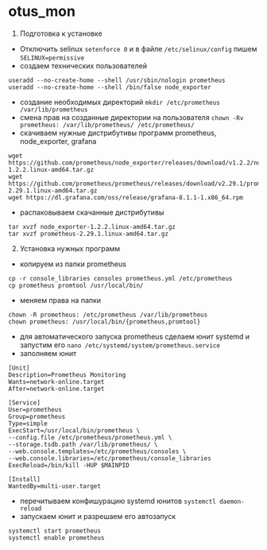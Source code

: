 # otus_mon
1. Подготовка к установке
- Отключить selinux ``` setenforce 0 ``` и в файле ```/etc/selinux/config``` пишем ```SELINUX=permissive```
- создаем технических пользователей
```
useradd --no-create-home --shell /usr/sbin/nologin prometheus
useradd --no-create-home --shell /bin/false node_exporter
```
- создание необходимых директорий ```mkdir /etc/prometheus /var/lib/prometheus```
- смена прав на созданные директории на пользователя ```chown -Rv prometheus: /var/lib/prometheus/ /etc/prometheus/```
- скачиваем нужные дистрибутивы программ prometheus, node_exporter, grafana
```
wget https://github.com/prometheus/node_exporter/releases/download/v1.2.2/node_exporter-1.2.2.linux-amd64.tar.gz
wget https://github.com/prometheus/prometheus/releases/download/v2.29.1/prometheus-2.29.1.linux-amd64.tar.gz
wget https://dl.grafana.com/oss/release/grafana-8.1.1-1.x86_64.rpm
```
- распаковываем скачанные дистрибутивы
```
tar xvzf node_exporter-1.2.2.linux-amd64.tar.gz
tar xvzf prometheus-2.29.1.linux-amd64.tar.gz 
```
2. Установка нужных программ
- копируем из папки prometheus
```
cp -r console_libraries consoles prometheus.yml /etc/prometheus
cp prometheus promtool /usr/local/bin/
```
- меняем права на папки  
 ``` 
 chown -R prometheus: /etc/prometheus /var/lib/prometheus
 chown prometheus: /usr/local/bin/{prometheus,promtool}
 ```
- для автоматического запуска prometheus сделаем юнит systemd и запустим его ```nano /etc/systemd/system/prometheus.service```
- заполняем юнит
```
[Unit]
Description=Prometheus Monitoring
Wants=network-online.target
After=network-online.target

[Service]
User=prometheus
Group=prometheus
Type=simple
ExecStart=/usr/local/bin/prometheus \
--config.file /etc/prometheus/prometheus.yml \
--storage.tsdb.path /var/lib/prometheus/ \
--web.console.templates=/etc/prometheus/consoles \
--web.console.libraries=/etc/prometheus/console_libraries
ExecReload=/bin/kill -HUP $MAINPID

[Install]
WantedBy=multi-user.target
```
- перечитываем конфишурацию systemd юнитов ```systemctl daemon-reload```
- запускаем юнит и разрешаем его автозапуск 
```
systemctl start prometheus
systemctl enable prometheus
```
